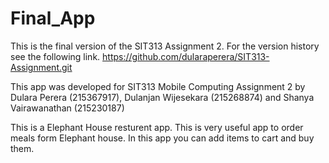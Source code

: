 # Final_App
This is the final version of the SIT313 Assignment 2. For the version history see the following link. https://github.com/dularaperera/SIT313-Assignment.git

This app was developed for SIT313 Mobile Computing Assignment 2 by Dulara Perera (215367917), Dulanjan Wijesekara (215268874) and Shanya Vairawanathan (215230187)

This is a Elephant House resturent app. This is very useful app to order meals form Elephant house. In this app you can add items to cart and buy them.

